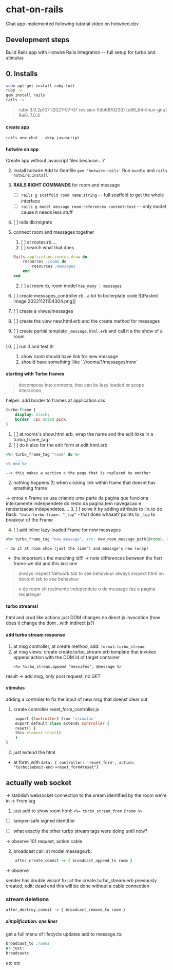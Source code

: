 # chat-on-rails
Chat app implemented following tutorial video on hotwired.dev

## Development steps
Build Rails app with Hotwire Rails Integration -- full setup for turbo and stimulus

## 0. Installs 

<!-- 
nao funcinou:
#### rvm
From https://rvm.io:
```bash
gpg2 --recv-keys 409B6B1796C275462A1703113804BB82D39DC0E3 7D2BAF1CF37B13E2069D6956105BD0E739499BDB
\curl -sSL https://get.rvm.io | bash -s stable
sudo usermod -a -G rvm $USER
echo 'source "/etc/profile.d/rvm.sh"' >> ~/.bashrc

```
#### ruby

```bash
rvm pkg install openssl
rvm install ruby -C --with-openssl-dir=$HOME/.rvm/usr
``` -->

```bash
sudo apt-get install ruby-full
ruby -v
gem install rails
rails -v
```
>ruby 3.0.2p107 (2021-07-07 revision 0db68f0233) [x86_64-linux-gnu]
>Rails 7.0.4

#### create app
`rails new chat --skip-javascript`
#### hotwire on app


Create app without javascript files because....?

2. Install hotwire
Add to Gemfile `gem 'hotwire-rails'`
Run `bundle` and `rails hotwire:install`

1. **RAILS RIGHT COMMANDS**  for room and message
	- [ ] `rails g scaffold room name:string` -- full scaffold to get the whole interface
	- [ ] `rails g model message room:references content:text` -- only model cause it needs less stuff
7. [ ] rails db:migrate
8. connect room and messages together
	1. [ ] at routes.rb....
	2. [ ] search what that does
	```ruby
	Rails.application.routes.draw do
		resources :rooms do
			resources :messages
		end
	end
	```
	2. [ ] at room.rb, room model `has_many : messages`
9. [ ] create messages_controller.rb.. a lot fo boilerplate code
		![[Pasted image 20221121104304.png]]

11. [ ] create a views/messages
12. [ ] create the view new.html.erb and the create method for messages 
13. [ ] create partial template  `_message.html.erb` and call it a the show of a room
14. [ ] run it and test it!
	1. show room should have link for new message
	2. should have something llike ``/rooms/1/messages/new`

#### starting with Turbo frames
> decompose into contexts, that can be lazy loaded or scope interaction

helper: add border to frames at application.css
```css
turbo-frame {
	display: block;
	border: 2px doted pink;
}
```
1. [ ] at rooms's show.html.erb, wrap the name and the edit links in a turbo_frame_tag. 
2. [ ] do it also for the edit form at edit.html.erb
```ruby
<%= turbo_frame_tag "room" do %>
	...
<% end %>
```
	--> this makes a section o the page that is replaced by another
2. nothing happens (!) when clicking link within frame that doesnt hav emathing frame

-> entoa o Frame se usa criando uma parte da pagina que funciona inteiramente indenpendete do resto da pagina,tem navegacao e renderizacao independetes....
3. [ ] solve it by adding attribute to lin_to do Back:
		`"data-turbo-frame: "_top"`
	- that does whaaat? points to `_top` to breakout of the Frame


4. [ ] add inline lazy-loaded Frame for new messages
```ruby
<%= turbo_frame_tag "new_message", src: new_room_message_path(@room), target: "_top" %>
```
	- do it at room show (just the line^) and message's new (wrap)
- the important s the matching id!!!
-> note differences between the fisrt frame we did and this last one
> always inspect Network tab to see behaviour
> always inspect html on devtool tab to see behaviour


> o de room eh realmente independete
> o de message faz a pagina recarregar


#### turbo streams!
html and crud like actions
just DOM changes
no direct js invocation (how does it change the dom ..with indirect js?)

#### add turbo stream response
1. at msg controller, at create method, add: 
	`format.turbo_stream`
2. at msg views: create create.turbo_stream.erb
		template that invokes append action with the DOM id of target container
	```
	<%= turbo_stream.append "messafes", @message %>
	```

result -> add msg, only post request, no GET

#### stimulus
adding  a controler to fix the input of new msg that doenst clear out

1. create controller reset_form_controller.js 
```ruby
	import {Controller} from 'stimulus'
	export default class extends Controller {
	reset() {
	this.element.reset()
	}
}
```
2. just extend the html
- at form_with
`data: { controller: 'reset_form', action: "turbo:submit-end->reset_form#reset"}`

## actually web socket
-> stabilish websocket connection to the sream identified by the room we're in -> From tag

1. just add to show room html:
`<%= turbo_stream_from @room %>`
- [ ] tamper-safe signed identifier

- [ ] what exactly the other turbo stream tags were doing until now?

-> observe 101 request, action cable

2. broadcast call: at model message.rb:
```ruby
	after_create_commit -> { broadcast_append_to room }
```
-> observe

sender has double vision!
fix:
at the create.turbo_stream.erb previously created, edit:
dead end this will be done without  a cable connection


### stream deletions
`after_destroy_commit -> { broadcast_remove_to room }`

##### simplification: one liner
get a full menu of lifecycle updates
add to message.rb:
```ruby
broadcast_to :rooms
or just:
broadcasts
```

etc etc 
